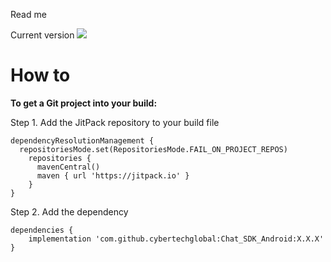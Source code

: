 Read me

Current version
[![](https://jitpack.io/v/cybertechglobal/Chat_SDK_Android.svg)](https://jitpack.io/#cybertechglobal/Chat_SDK_Android)

<h1>How to</h1>

**To get a Git project into your build:**

Step 1. Add the JitPack repository to your build file 
```
dependencyResolutionManagement {
  repositoriesMode.set(RepositoriesMode.FAIL_ON_PROJECT_REPOS)
    repositories {
      mavenCentral()
      maven { url 'https://jitpack.io' }
    }
}
 ```

Step 2. Add the dependency

```
dependencies {
    implementation 'com.github.cybertechglobal:Chat_SDK_Android:X.X.X'
}
```
